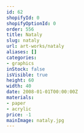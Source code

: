 ```yaml
---
id: 62
shopifyId: 0
shopifyOptionId: 0
order: 556
title: Nataly
slug: nataly
url: art-works/nataly
aliases: []
categories:
- graphics
inStock: false
isVisible: true
height: 60
width: 40
date: 2008-01-01T00:00:00Z
materials:
- paper
- acrylic
price: -1
mainImage: nataly.jpg
---
```

